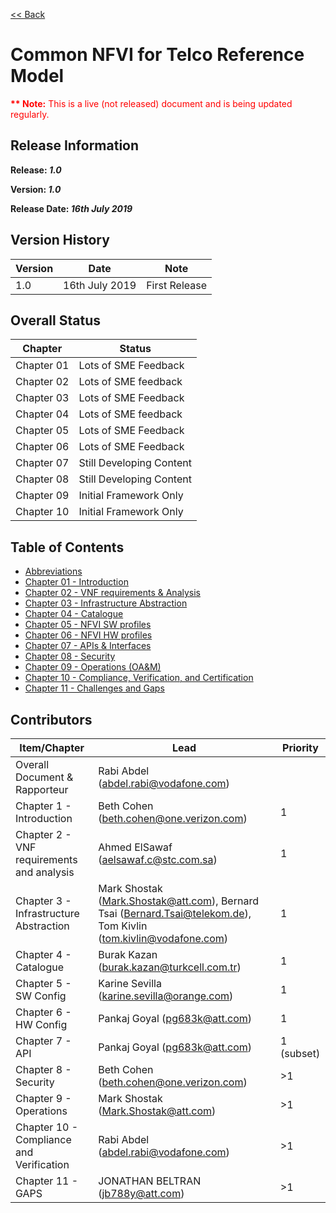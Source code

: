 [<< Back](https://cntt-n.github.io/CNTT/)
# Common NFVI for Telco Reference Model

<p><span style="color: #ff0000;"><strong>** Note:</strong> This is a live (not released) document and is being updated regularly.</span></p>

## Release Information
**Release: _1.0_**

**Version: _1.0_**

**Release Date: _16th July 2019_**

## Version History

| Version | Date | Note
| --- | --- | --- |
| 1.0 | 16th July 2019 | First Release|


## Overall Status

| Chapter | Status |
| --- | --- |
| Chapter 01 | Lots of SME Feedback |
| Chapter 02 | Lots of SME feedback |
| Chapter 03 | Lots of SME Feedback |
| Chapter 04 | Lots of SME feedback |
| Chapter 05 | Lots of SME Feedback |
| Chapter 06 | Lots of SME Feedback |
| Chapter 07 | Still Developing Content |
| Chapter 08 | Still Developing Content |
| Chapter 09 | Initial Framework Only |
| Chapter 10 | Initial Framework Only |

## Table of Contents
* [Abbreviations](abbreviations.md)
* [Chapter 01 - Introduction](chapters/chapter01.md)
* [Chapter 02 - VNF requirements & Analysis](chapters/chapter02.md)
* [Chapter 03 - Infrastructure Abstraction](chapters/chapter03.md)
* [Chapter 04 - Catalogue](chapters/chapter04.md)
* [Chapter 05 - NFVI SW profiles](chapters/chapter05.md)
* [Chapter 06 - NFVI HW profiles](chapters/chapter06.md)
* [Chapter 07 - APIs & Interfaces](chapters/chapter07.md)
* [Chapter 08 - Security](chapters/chapter08.md)
* [Chapter 09 - Operations (OA&M)](chapters/chapter09.md)
* [Chapter 10 - Compliance, Verification, and Certification](chapters/chapter10.md)
* [Chapter 11 - Challenges and Gaps](chapters/chapter11.md)

## Contributors


| Item/Chapter | Lead | Priority |
|-------------------------------------------|---------------------------------------------------------------------------------------------------------------------|------------|
| Overall Document & Rapporteur | Rabi Abdel (abdel.rabi@vodafone.com) |  |
| Chapter 1 - Introduction | Beth Cohen (beth.cohen@one.verizon.com) | 1 |
| Chapter 2 - VNF requirements and analysis | Ahmed ElSawaf (aelsawaf.c@stc.com.sa) | 1 |
| Chapter 3 - Infrastructure Abstraction | Mark Shostak (Mark.Shostak@att.com),  Bernard Tsai (Bernard.Tsai@telekom.de),  Tom Kivlin (tom.kivlin@vodafone.com) | 1 |
| Chapter 4 - Catalogue | Burak Kazan (burak.kazan@turkcell.com.tr) | 1 |
| Chapter 5 - SW Config | Karine Sevilla (karine.sevilla@orange.com) | 1 |
| Chapter 6 - HW Config | Pankaj Goyal (pg683k@att.com) | 1 |
| Chapter 7 - API | Pankaj Goyal (pg683k@att.com) | 1 (subset) |
| Chapter 8 - Security | Beth Cohen (beth.cohen@one.verizon.com) | >1 |
| Chapter 9 - Operations | Mark Shostak (Mark.Shostak@att.com) | >1 |
| Chapter 10 - Compliance and Verification | Rabi Abdel (abdel.rabi@vodafone.com) | >1 |
| Chapter 11 - GAPS | JONATHAN BELTRAN (jb788y@att.com) | >1 |
